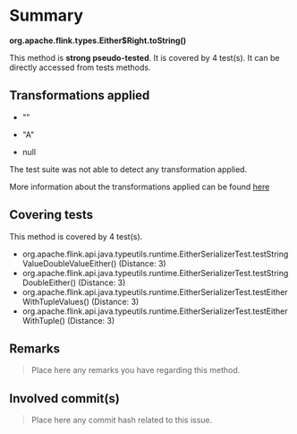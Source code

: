# Summary
**org.apache.flink.types.Either$Right.toString()**

This method is **strong pseudo-tested**.
It is covered by 4 test(s). It can be directly accessed from tests methods.


## Transformations applied

- &quot;&quot;

- &quot;A&quot;

- null


The test suite was not able to detect any transformation applied.

More information about the transformations applied can be found [here](https://github.com/STAMP-project/pitest-descartes)

## Covering tests
This method is covered by 4 test(s).
* org.apache.flink.api.java.typeutils.runtime.EitherSerializerTest.testStringValueDoubleValueEither() (Distance: 3)
* org.apache.flink.api.java.typeutils.runtime.EitherSerializerTest.testStringDoubleEither() (Distance: 3)
* org.apache.flink.api.java.typeutils.runtime.EitherSerializerTest.testEitherWithTupleValues() (Distance: 3)
* org.apache.flink.api.java.typeutils.runtime.EitherSerializerTest.testEitherWithTuple() (Distance: 3)


## Remarks
> Place here any remarks you have regarding this method.

## Involved commit(s)

> Place here any commit hash related to this issue.
